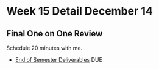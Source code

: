 # Week 15 Detail December 14

## Final One on One Review

Schedule 20 minutes with me.

* [End of Semester Deliverables](../end_of_semester_deliverables/) DUE

